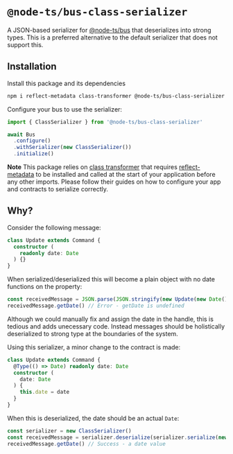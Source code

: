 # `@node-ts/bus-class-serializer`

A JSON-based serializer for [@node-ts/bus](https://bus.node-ts.com) that deserializes into strong types. This is a preferred alternative to the default serializer that does not support this.

## Installation

Install this package and its dependencies

```sh
npm i reflect-metadata class-transformer @node-ts/bus-class-serializer
```

Configure your bus to use the serializer:

```typescript
import { ClassSerializer } from '@node-ts/bus-class-serializer'

await Bus
  .configure()
  .withSerializer(new ClassSerializer())
  .initialize()
```

**Note** This package relies on [class transformer](https://www.npmjs.com/package/class-transformer) that requires [reflect-metadata](https://www.npmjs.com/package/reflect-metadata) to be installed and called at the start of your application before any other imports. Please follow their guides on how to configure your app and contracts to serialize correctly.

## Why?

Consider the following message:

```typescript
class Update extends Command {
  constructor (
    readonly date: Date
  ) {}
}
```

When serialized/deserialized this will become a plain object with no date functions on the property:

```typescript
const receivedMessage = JSON.parse(JSON.stringify(new Update(new Date())))
receivedMessage.getDate() // Error - getDate is undefined
```

Although we could manually fix and assign the date in the handle, this is tedious and adds unecessary code. Instead messages should be holistically deserialized to strong type at the boundaries of the system. 

Using this serializer, a minor change to the contract is made:

```typescript
class Update extends Command {
  @Type(() => Date) readonly date: Date
  constructor (
    date: Date
  ) {
    this.date = date
  }
}
```

When this is deserialized, the date should be an actual `Date`:

```typescript
const serializer = new ClassSerializer()
const receivedMessage = serializer.deserialize(serializer.serialize(new Update(new Date())), Update)
receivedMessage.getDate() // Success - a date value
```

